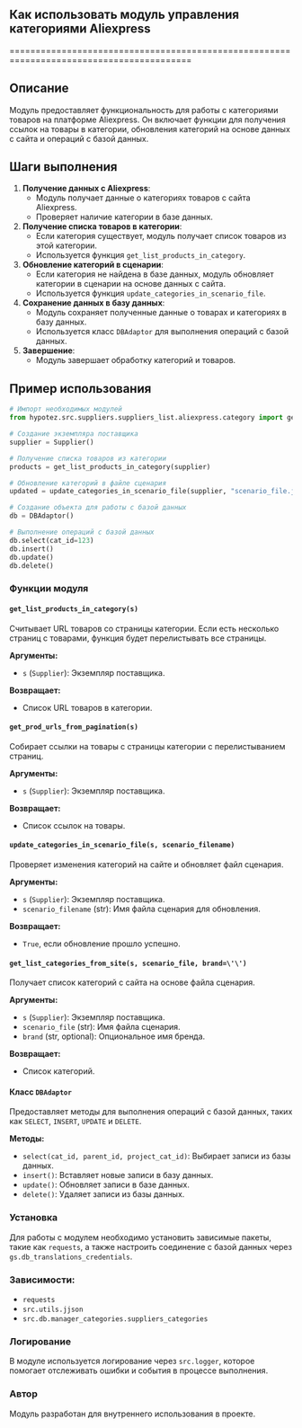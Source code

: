 ## Как использовать модуль управления категориями Aliexpress
=========================================================================================

Описание
-------------------------
Модуль предоставляет функциональность для работы с категориями товаров на платформе Aliexpress. Он включает функции для получения ссылок на товары в категории, обновления категорий на основе данных с сайта и операций с базой данных.

Шаги выполнения
-------------------------
1. **Получение данных с Aliexpress**: 
    - Модуль получает данные о категориях товаров с сайта Aliexpress. 
    - Проверяет наличие категории в базе данных.
2. **Получение списка товаров в категории**: 
    - Если категория существует, модуль получает список товаров из этой категории.
    - Используется функция `get_list_products_in_category`. 
3. **Обновление категорий в сценарии**: 
    - Если категория не найдена в базе данных, модуль обновляет категории в сценарии на основе данных с сайта. 
    - Используется функция `update_categories_in_scenario_file`. 
4. **Сохранение данных в базу данных**:
    - Модуль сохраняет полученные данные о товарах и категориях в базу данных. 
    - Используется класс `DBAdaptor` для выполнения операций с базой данных. 
5. **Завершение**: 
    - Модуль завершает обработку категорий и товаров.

Пример использования
-------------------------

```python
# Импорт необходимых модулей
from hypotez.src.suppliers.suppliers_list.aliexpress.category import get_list_products_in_category, update_categories_in_scenario_file, DBAdaptor

# Создание экземпляра поставщика
supplier = Supplier()

# Получение списка товаров из категории
products = get_list_products_in_category(supplier)

# Обновление категорий в файле сценария
updated = update_categories_in_scenario_file(supplier, "scenario_file.json")

# Создание объекта для работы с базой данных
db = DBAdaptor()

# Выполнение операций с базой данных
db.select(cat_id=123)
db.insert()
db.update()
db.delete()
```

### Функции модуля

#### `get_list_products_in_category(s)`
Считывает URL товаров со страницы категории. Если есть несколько страниц с товарами, функция будет перелистывать все страницы.

**Аргументы:**
- `s` (`Supplier`): Экземпляр поставщика.

**Возвращает:**
- Список URL товаров в категории.

#### `get_prod_urls_from_pagination(s)`
Собирает ссылки на товары с страницы категории с перелистыванием страниц.

**Аргументы:**
- `s` (`Supplier`): Экземпляр поставщика.

**Возвращает:**
- Список ссылок на товары.

#### `update_categories_in_scenario_file(s, scenario_filename)`
Проверяет изменения категорий на сайте и обновляет файл сценария.

**Аргументы:**
- `s` (`Supplier`): Экземпляр поставщика.
- `scenario_filename` (str): Имя файла сценария для обновления.

**Возвращает:**
- `True`, если обновление прошло успешно.

#### `get_list_categories_from_site(s, scenario_file, brand=\'\')`
Получает список категорий с сайта на основе файла сценария.

**Аргументы:**
- `s` (`Supplier`): Экземпляр поставщика.
- `scenario_file` (str): Имя файла сценария.
- `brand` (str, optional): Опциональное имя бренда.

**Возвращает:**
- Список категорий.

#### Класс `DBAdaptor`
Предоставляет методы для выполнения операций с базой данных, таких как `SELECT`, `INSERT`, `UPDATE` и `DELETE`.

**Методы:**
- `select(cat_id, parent_id, project_cat_id)`: Выбирает записи из базы данных.
- `insert()`: Вставляет новые записи в базу данных.
- `update()`: Обновляет записи в базе данных.
- `delete()`: Удаляет записи из базы данных.

### Установка

Для работы с модулем необходимо установить зависимые пакеты, такие как `requests`, а также настроить соединение с базой данных через `gs.db_translations_credentials`.

### Зависимости:
- `requests`
- `src.utils.jjson`
- `src.db.manager_categories.suppliers_categories`

### Логирование

В модуле используется логирование через `src.logger`, которое помогает отслеживать ошибки и события в процессе выполнения.

### Автор

Модуль разработан для внутреннего использования в проекте.
